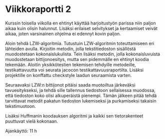 # Viikkoraportti 2

Kurssin toisella viikolla en ehtinyt käyttää harjoitustyön parissa niin paljon aikaa kuin olisin halunnut. Lisäksi erilaiset selvitykset ja kertaamiset veivät aikaa, joten varsinainen ohjelma ei edennyt kovin paljon. 

Aloin tehdä LZW-algoritmia. Tutustuin LZW-algoritmin toteuttamiseen eri lähteiden avulla. Kirjoitin metodin, jolla tekstitiedoston sisällöstä muodostetaan kokonaislukulista. Tein lisäksi metodin, jolla kokonaisluvuista muodostetaan bittijonoesitys, mutta sen pidemmälle en ehtinyt koodia tekemään. Aloitin yksikkötestien tekemisen tehdyille metodeille, testikattavuutta voi seurata jacocon testikattavuusraportilta. Lisäksi projektille on konffattu checkstyle laadun seuraamista varten.  

Seuraavaksi LZW:n bittijonot pitäisi saada muotoiltua järkeväksi tavuesitykseksi, ja tehdä sille tallennus tiedostoon sellaisessa muodossa, että tiedoston koko olisi alkuperäistä pienempi. Tämän jälkeen pitää tehdä tarvittavat metodit pakatun tiedoston lukemiseksi ja purkamiseksi takaisin tekstimuotoon. 

Lisäksi Huffmanin koodauksen algoritmi ja kaikki sen tietorakenteet puuttuvat vielä kokonaan. 

Ajankäyttö: 11 h
